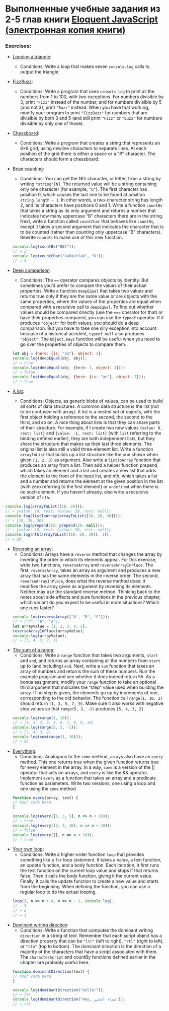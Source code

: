 # Выполненные учебные задания из 2-5 глав книги [Eloquent JavaScript (электронная копия книги)](https://eloquentjavascript.net/) 

### Exercises: 

* [Looping a triangle](https://github.com/MelnikovAleksei/exercises-eloquent-js/tree/master/exercises-ch-2/log-triangle/js/main.js): 
  * Сonditions: Write a loop that makes seven `console.log` calls to output the triangle 
 
* [FizzBuzz](https://github.com/MelnikovAleksei/exercises-eloquent-js/blob/master/exercises-ch-2/fizzbuzz/js/main.js): 
  * Сonditions: Write a program that uses `console.log` to print all the numbers from 1 to 100, with two exceptions. For numbers divisible by 3, print `"Fizz"` instead of the number, and for numbers divisible by 5 (and not 3), print `"Buzz"` instead. When you have that working, modify your program to print `"FizzBuzz"` for numbers that are divisible by both 3 and 5 (and still print `"Fizz"` or `"Buzz"` for numbers divisible by only one of those). 
  
* [Chessboard](https://github.com/MelnikovAleksei/exercises-eloquent-js/blob/master/exercises-ch-2/chessboard/js/main.js): 
  * Сonditions: Write a program that creates a string that represents an 8×8 grid, using newline characters to separate lines. At each position of the grid there is either a space or a "#" character. The characters should form a chessboard. 
  
* [Bean counting](https://github.com/MelnikovAleksei/exercises-eloquent-js/blob/master/exercises-ch-3/count-char/js/main.js): 
  * Сonditions: You can get the Nth character, or letter, from a string by writing `"string"[N]`. The returned value will be a string containing only one character (for example, `"b"`). The first character has position 0, which causes the last one to be found at position `string.length - 1`. In other words, a two-character string has length 2, and its characters have positions 0 and 1. Write a function `countBs` that takes a string as its only argument and returns a number that indicates how many uppercase “B” characters there are in the string. Next, write a function called `countChar` that behaves like `countBs`, except it takes a second argument that indicates the character that is to be counted (rather than counting only uppercase “B” characters). Rewrite `countBs` to make use of this new function. 
  ```javascript
  console.log(countBs("BBC"));
  // → 2
  console.log(countChar("kakkerlak", "k"));
  // → 4
  ```
* [Deep comparison](https://github.com/MelnikovAleksei/exercises-eloquent-js/blob/master/exercises-ch-4/deep-comparision/js/main.js): 
  * Сonditions: The `==` operator compares objects by identity. But sometimes you’d prefer to compare the values of their actual properties. Write a function `deepEqual` that takes two values and returns true only if they are the same value or are objects with the same properties, where the values of the properties are equal when compared with a recursive call to `deepEqual`. To find out whether values should be compared directly (use the `===` operator for that) or have their properties compared, you can use the `typeof` operator. If it produces `"object"` for both values, you should do a deep comparison. But you have to take one silly exception into account: because of a historical accident, `typeof null` also produces `"object"`. The `Object.keys` function will be useful when you need to go over the properties of objects to compare them. 
  ```javascript
  let obj = {here: {is: "an"}, object: 2};
  console.log(deepEqual(obj, obj));
  // → true
  console.log(deepEqual(obj, {here: 1, object: 2}));
  // → false
  console.log(deepEqual(obj, {here: {is: "an"}, object: 2}));
  // → true
  ```
* [A list](https://github.com/MelnikovAleksei/exercises-eloquent-js/blob/master/exercises-ch-4/list/js/main.js): 
  * Сonditions: Objects, as generic blobs of values, can be used to build all sorts of data structures. A common data structure is the list (not to be confused with array). A list is a nested set of objects, with the first object holding a reference to the second, the second to the third, and so on. A nice thing about lists is that they can share parts of their structure. For example, if I create two new values `{value: 0, rest: list}` and `{value: -1, rest: list}` (with `list` referring to the binding defined earlier), they are both independent lists, but they share the structure that makes up their last three elements. The original list is also still a valid three-element list. Write a function `arrayToList` that builds up a list structure like the one shown when given `[1, 2, 3]` as argument. Also write a `listToArray` function that produces an array from a list. Then add a helper function prepend, which takes an element and a list and creates a new list that adds the element to the front of the input list, and nth, which takes a list and a number and returns the element at the given position in the list (with zero referring to the first element) or `undefined` when there is no such element. If you haven’t already, also write a recursive version of `nth`. 
 ```javascript
 console.log(arrayToList([10, 20]));
 // → {value: 10, rest: {value: 20, rest: null}}
 console.log(listToArray(arrayToList([10, 20, 30])));
 // → [10, 20, 30]
 console.log(prepend(10, prepend(20, null)));
 // → {value: 10, rest: {value: 20, rest: null}}
 console.log(nth(arrayToList([10, 20, 30]), 1));
 // → 20
 ```
* [Reversing an array](https://github.com/MelnikovAleksei/exercises-eloquent-js/blob/master/exercises-ch-4/reversing-an-array/js/main.js): 
  * Сonditions: Arrays have a `reverse` method that changes the array by inverting the order in which its elements appear. For this exercise, write two functions, `reverseArray` and `reverseArrayInPlace`. The first, `reverseArray`, takes an array as argument and produces a new array that has the same elements in the inverse order. The second, `reverseArrayInPlace`, does what the reverse method does: it modifies the array given as argument by reversing its elements. Neither may use the standard reverse method. Thinking back to the notes about side effects and pure functions in the previous chapter, which variant do you expect to be useful in more situations? Which one runs faster? 
  ```javascript
  console.log(reverseArray(["A", "B", "C"]));
  // → ["C", "B", "A"];
  let arrayValue = [1, 2, 3, 4, 5];
  reverseArrayInPlace(arrayValue);
  console.log(arrayValue);
  // → [5, 4, 3, 2, 1]
  ```
* [The sum of a range](https://github.com/MelnikovAleksei/exercises-eloquent-js/blob/master/exercises-ch-4/sum-of-range/js/main.js):  
  * Сonditions: Write a `range` function that takes two arguments, `start` and `end`, and returns an array containing all the numbers from `start` up to (and including) `end`. Next, write a `sum` function that takes an array of numbers and returns the sum of these numbers. Run the example program and see whether it does indeed return 55. As a bonus assignment, modify your `range` function to take an optional third argument that indicates the “step” value used when building the array. If no step is given, the elements go up by increments of one, corresponding to the old behavior. The function call `range(1, 10, 2)` should return `[1, 3, 5, 7, 9]`. Make sure it also works with negative step values so that `range(5, 2, -1)` produces `[5, 4, 3, 2]`. 
  ```javascript
  console.log(range(1, 10));
  // → [1, 2, 3, 4, 5, 6, 7, 8, 9, 10]
  console.log(range(5, 2, -1));
  // → [5, 4, 3, 2]
  console.log(sum(range(1, 10)));
  // → 55
  ```
* [Everything](https://github.com/MelnikovAleksei/exercises-eloquent-js/blob/master/exercises-ch-5/Every/js/main.js): 
  * Сonditions: Analogous to the `some` method, arrays also have an `every` method. This one returns true when the given function returns true for every element in the array. In a way, `some` is a version of the || operator that acts on arrays, and `every` is like the && operator. Implement `every` as a function that takes an array and a predicate function as parameters. Write two versions, one using a loop and one using the `some` method. 
  ```javascript
  function every(array, test) {
  // Your code here.
  }

  console.log(every([1, 3, 5], n => n < 10));
  // → true
  console.log(every([2, 4, 16], n => n < 10));
  // → false
  console.log(every([], n => n < 10));
  // → true
  ```
* [Your own loop](https://github.com/MelnikovAleksei/exercises-eloquent-js/blob/master/exercises-ch-5/Loop/js/main.js): 
  * Сonditions: Write a higher-order function `loop` that provides something like a `for` loop statement. It takes a value, a test function, an update function, and a body function. Each iteration, it first runs the test function on the current loop value and stops if that returns false. Then it calls the body function, giving it the current value. Finally, it calls the update function to create a new value and starts from the beginning. When defining the function, you can use a regular loop to do the actual looping. 
  ```javascript
  loop(3, n => n > 0, n => n - 1, console.log);
  // → 3
  // → 2
  // → 1
  ```
* [Dominant writing direction](https://github.com/MelnikovAleksei/exercises-eloquent-js/blob/master/exercises-ch-5/filter/js/main.js): 
  * Сonditions: Write a function that computes the dominant writing `direction` in a string of text. Remember that each script object has a direction property that can be `"ltr"` (left to right), `"rtl"` (right to left), or `"ttb"` (top to bottom). The dominant direction is the direction of a majority of the characters that have a script associated with them. The `characterScript` and countBy functions defined earlier in the chapter are probably useful here. 
  ```javascript
  function dominantDirection(text) {
  // Your code here.
  }

  console.log(dominantDirection("Hello!"));
  // → ltr
  console.log(dominantDirection("Hey, مساء الخير"));
  // → rtl
  ```
